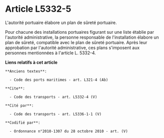 # Article L5332-5

L'autorité portuaire élabore un plan de sûreté portuaire. 

Pour chacune des installations portuaires figurant sur une liste établie par l'autorité administrative, la personne
responsable de l'installation élabore un plan de sûreté, compatible avec le plan de sûreté portuaire. Après leur approbation
par l'autorité administrative, ces plans s'imposent aux personnes mentionnées à l'article L. 5332-4.

**Liens relatifs à cet article**

	**Anciens textes**:

	  - Code des ports maritimes - art. L321-4 (Ab)

	**Cite**:

	  - Code des transports - art. L5332-4 (V)

	**Cité par**:

	  - Code des transports - art. L5336-1-1 (V)

	**Codifié par**:

	  - Ordonnance n°2010-1307 du 28 octobre 2010 - art. (V)
